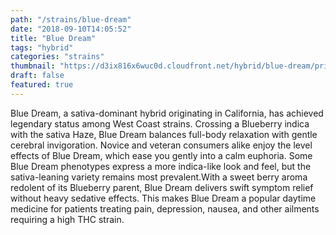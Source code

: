 ```yaml
---
path: "/strains/blue-dream"
date: "2018-09-10T14:05:52"
title: "Blue Dream"
tags: "hybrid"
categories: "strains"
thumbnail: "https://d3ix816x6wuc0d.cloudfront.net/hybrid/blue-dream/primary?width=480"
draft: false
featured: true
---
```

Blue Dream, a sativa-dominant hybrid originating in California, has achieved legendary status among West Coast strains. Crossing a Blueberry indica with the sativa Haze, Blue Dream balances full-body relaxation with gentle cerebral invigoration. Novice and veteran consumers alike enjoy the level effects of Blue Dream, which ease you gently into a calm euphoria. Some Blue Dream phenotypes express a more indica-like look and feel, but the sativa-leaning variety remains most prevalent.With a sweet berry aroma redolent of its Blueberry parent, Blue Dream delivers swift symptom relief without heavy sedative effects. This makes Blue Dream a popular daytime medicine for patients treating pain, depression, nausea, and other ailments requiring a high THC strain. 
